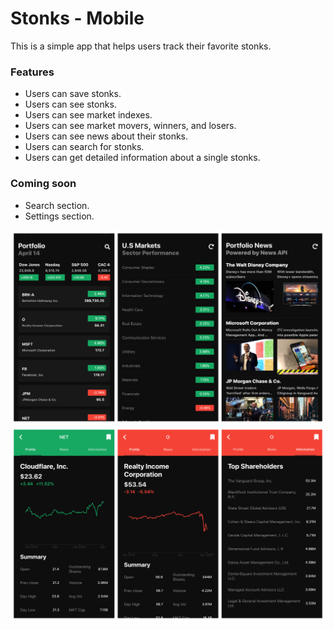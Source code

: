 # Stonks - Mobile

This is a simple app that helps users track their favorite stonks. 

### Features
- Users can save stonks.
- Users can see stonks.
- Users can see market indexes.
- Users can see market movers, winners, and losers.
- Users can see news about their stonks.
- Users can search for stonks.
- Users can get detailed information about a single stonks.

### Coming soon
- Search section.
- Settings section.

![Stock Market App](/images/3.png)
![Stock Market App](/images/2.png)
